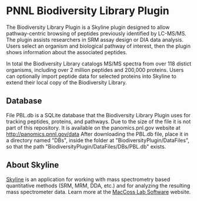 # PNNL Biodiversity Library Plugin

The Biodiversity Library Plugin is a Skyline plugin designed to allow pathway-centric browsing of peptides previously identified by LC-MS/MS. The plugin assists researchers in SRM assay design or DIA data analysis. Users select an organism and biological pathway of interest, then the plugin shows information about the associated peptides. 

In total the Biodiversity Library catalogs MS/MS spectra from over 118 distict organisms, including over 2 million peptides and 200,000 proteins. Users can optionally import peptide data for selected proteins into Skyline to extend their local copy of the Biodiversity Library.

## Database

File PBL.db is a SQLite database that the Biodiversity Library Plugin uses for tracking peptides, proteins, and pathways. Due to the size of the file it is not part of this repository. It is available on the panomics.pnl.gov website at <a href="http://panomics.pnnl.gov/data/">http://panomics.pnnl.gov/data</a>
After downloading the PBL.db file, place it in a directory named "DBs", inside the folder at "BiodiversityPlugin/DataFiles", so that the path "BiodiversityPlugin/DataFiles/DBs/PBL.db" exists.

## About Skyline

[Skyline](https://brendanx-uw1.gs.washington.edu/labkey/project/home/software/Skyline/begin.view) is an application for working with mass spectrometry based quantitative methods (SRM, MRM, DDA, etc.) and for analyzing the resulting mass spectrometer data. Learn more at the [MacCoss Lab Software](https://brendanx-uw1.gs.washington.edu/labkey/project/home/begin.view?) website.
